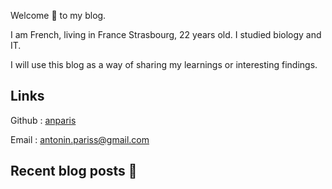 
Welcome :wave: to my  blog. 

I am French, living in France Strasbourg, 22 years old. I studied biology and IT.

I will use this blog as a way of sharing my learnings or interesting findings.

## Links 

Github : [anparis](https://github.com/anparis})

Email : antonin.pariss@gmail.com

## Recent blog posts 📜
